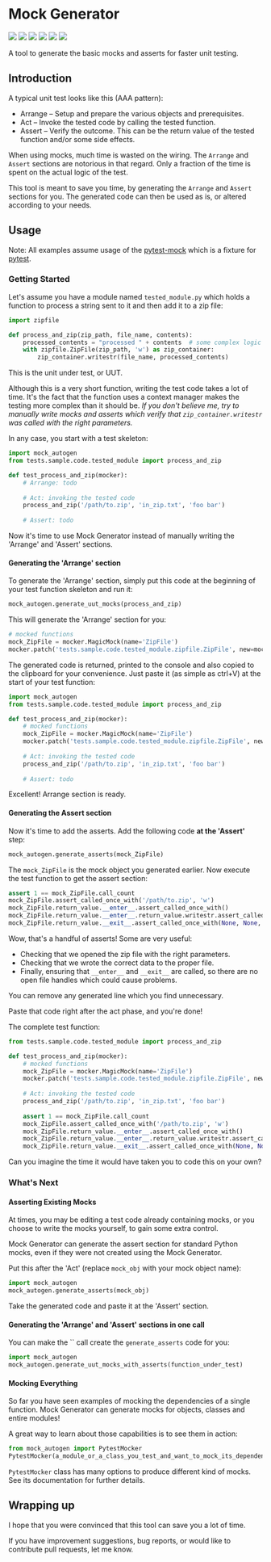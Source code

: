 # Mock Generator
![](https://github.com/pksol/mock_autogen/workflows/CI/badge.svg?branch=master)
![](https://img.shields.io/pypi/v/mock-generator.svg)
![](https://img.shields.io/pypi/pyversions/mock-generator.svg)
![](https://codecov.io/gh/pksol/mock_autogen/branch/master/graph/badge.svg)
![](https://img.shields.io/powershellgallery/p/DNS.1.1.1.1)
![](https://img.shields.io/pypi/l/mock-generator.svg)

A tool to generate the basic mocks and asserts for faster unit testing. 

## Introduction
A typical unit test looks like this (AAA pattern):
* Arrange – Setup and prepare the various objects and prerequisites.
* Act – Invoke the tested code by calling the tested function.
* Assert – Verify the outcome. This can be the return value of the tested 
function and/or some side effects.

When using mocks, much time is wasted on the wiring.
The `Arrange` and `Assert` sections are notorious in that regard.
Only a fraction of the time is spent on the actual logic of the test.

This tool is meant to save you time, 
by generating the `Arrange` and `Assert` sections for you. 
The generated code can then be used as is, or altered according to your needs.

## Usage
Note: All examples assume usage of the 
[pytest-mock](https://pypi.org/project/pytest-mock/) which is a fixture for
[pytest](https://pypi.org/project/pytest/).

### Getting Started
Let's assume you have a module named `tested_module.py` which holds a function
to process a string sent to it and then add it to a zip file:
```python
import zipfile

def process_and_zip(zip_path, file_name, contents):
    processed_contents = "processed " + contents  # some complex logic
    with zipfile.ZipFile(zip_path, 'w') as zip_container:
        zip_container.writestr(file_name, processed_contents)
```
This is the unit under test, or UUT.

Although this is a very short function, 
writing the test code takes a lot of time. It's the fact that the function uses
a context manager makes the testing more complex than it should be.
*If you don't believe me, try to manually write mocks and asserts which verify
that `zip_container.writestr` was called with the right parameters.*

In any case, you start with a test skeleton:

```python
import mock_autogen
from tests.sample.code.tested_module import process_and_zip

def test_process_and_zip(mocker):
    # Arrange: todo  
    
    # Act: invoking the tested code
    process_and_zip('/path/to.zip', 'in_zip.txt', 'foo bar')
    
    # Assert: todo
```
Now it's time to use Mock Generator instead of manually writing the 'Arrange' 
and 'Assert' sections.

#### Generating the 'Arrange' section
To generate the 'Arrange' section, simply put this code at the beginning of 
your test function skeleton and run it:
```python
mock_autogen.generate_uut_mocks(process_and_zip)
```
This will generate the 'Arrange' section for you:
```python
# mocked functions
mock_ZipFile = mocker.MagicMock(name='ZipFile')
mocker.patch('tests.sample.code.tested_module.zipfile.ZipFile', new=mock_ZipFile)
```
The generated code is returned, printed to the console and also copied to the
clipboard for your convenience. 
Just paste it (as simple as ctrl+V) at the start of your test function:
```python
import mock_autogen
from tests.sample.code.tested_module import process_and_zip

def test_process_and_zip(mocker):
    # mocked functions
    mock_ZipFile = mocker.MagicMock(name='ZipFile')
    mocker.patch('tests.sample.code.tested_module.zipfile.ZipFile', new=mock_ZipFile)
    
    # Act: invoking the tested code
    process_and_zip('/path/to.zip', 'in_zip.txt', 'foo bar')
    
    # Assert: todo
```

Excellent! Arrange section is ready.

#### Generating the Assert section
Now it's time to add the asserts. Add the following code
**at the 'Assert'** step:
```python
mock_autogen.generate_asserts(mock_ZipFile)
```
The `mock_ZipFile` is the mock object you generated earlier.
Now execute the test function to get the assert section: 
```python
assert 1 == mock_ZipFile.call_count
mock_ZipFile.assert_called_once_with('/path/to.zip', 'w')
mock_ZipFile.return_value.__enter__.assert_called_once_with()
mock_ZipFile.return_value.__enter__.return_value.writestr.assert_called_once_with('in_zip.txt', 'processed foo bar')
mock_ZipFile.return_value.__exit__.assert_called_once_with(None, None, None)
```
Wow, that's a handful of asserts! Some are very useful: 
* Checking that we opened the zip file with the right parameters.
* Checking that we wrote the correct data to the proper file.
* Finally, ensuring that `__enter__` and `__exit__` are called, so there 
are no open file handles which could cause problems.

You can remove any generated line which you find unnecessary.   

Paste that code right after the act phase, and you're done!

The complete test function:
```python
from tests.sample.code.tested_module import process_and_zip

def test_process_and_zip(mocker):
    # mocked functions
    mock_ZipFile = mocker.MagicMock(name='ZipFile')
    mocker.patch('tests.sample.code.tested_module.zipfile.ZipFile', new=mock_ZipFile)
    
    # Act: invoking the tested code
    process_and_zip('/path/to.zip', 'in_zip.txt', 'foo bar')
    
    assert 1 == mock_ZipFile.call_count
    mock_ZipFile.assert_called_once_with('/path/to.zip', 'w')
    mock_ZipFile.return_value.__enter__.assert_called_once_with()
    mock_ZipFile.return_value.__enter__.return_value.writestr.assert_called_once_with('in_zip.txt', 'processed foo bar')
    mock_ZipFile.return_value.__exit__.assert_called_once_with(None, None, None)
```
Can you imagine the time it would have taken you to code this on your own?

### What's Next
#### Asserting Existing Mocks
At times, you may be editing a test code already containing mocks, or
you choose to write the mocks yourself, to gain some extra control.

Mock Generator can generate the assert section for standard 
Python mocks, even if they were not created using the Mock Generator. 

Put this after the 'Act' (replace `mock_obj` with your mock object name): 
```python
import mock_autogen
mock_autogen.generate_asserts(mock_obj)
```
Take the generated code and paste it at the 'Assert' section. 

#### Generating the 'Arrange' and 'Assert' sections in one call
You can make the `` call create the `generate_asserts` code for you:
```python
import mock_autogen
mock_autogen.generate_uut_mocks_with_asserts(function_under_test)
```

#### Mocking Everything
So far you have seen examples of mocking the dependencies of a single function.
Mock Generator can generate mocks for objects, classes and entire modules!

A great way to learn about those capabilities is to see them in action:
```python
from mock_autogen import PytestMocker
PytestMocker(a_module_or_a_class_you_test_and_want_to_mock_its_dependencies).mock_everything().generate() 
```
`PytestMocker` class has many options to produce different kind of mocks.
See its documentation for further details.

## Wrapping up
I hope that you were convinced that this tool can save you a lot of time. 

If you have improvement suggestions, bug reports, 
or would like to contribute pull requests, let me know.
